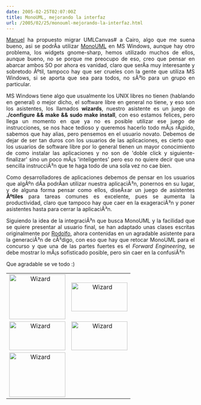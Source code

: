 ```yaml
---
date: 2005-02-25T02:07:00Z
title: MonoUML, mejorando la interfaz
url: /2005/02/25/monouml-mejorando-la-interfaz.html
---
```


<div style="clear:both;"></div>
<p align="justify"><a href="http://ceronman.blogspot.com">Manuel</a> ha propuesto migrar UMLCanvas# a Cairo, algo que me suena bueno, asi se podrÃ­a utilizar <a href="http://monouml.sf.net">MonoUML</a> en MS Windows, aunque hay otro problema, los widgets gnome-sharp, hemos utilizado muchos de ellos, aunque bueno, no se porque me preocupo de eso, creo que pensar en abarcar ambos SO por ahora es vanidad, claro que serÃ­a muy interesante y sobretodo Ãºtil, tampoco hay que ser crueles con la gente que utiliza MS Windows, si se aporta que sea para todos, no sÃ³lo para un grupo en particular.</p>
<p align="justify">MS Windows tiene algo que usualmente los UNIX libres no tienen (hablando en general) o mejor dicho, el software libre en general no tiene, y eso son los asistentes, los llamados <span style="font-weight:bold;">wizards</span>, nuestro asistente es un juego de <span style="font-weight:bold;">./configure && make && sudo make install</span>, con eso estamos felices, pero llega un momento en que ya no es posible utilizar ese juego de instrucciones, se nos hace tedioso y queremos hacerlo todo mÃ¡s rÃ¡pido, sabemos que hay alias, pero pensemos en el usuario novato. Debemos de dejar de ser tan duros con los usuarios de las aplicaciones, es cierto que los usuarios de software libre por lo general tienen un mayor conocimiento de como instalar las aplicaciones y no son de 'doble click y siguiente-finalizar' sino un poco mÃ¡s 'inteligentes'   pero eso no quiere decir que una sencilla instrucciÃ³n que te haga todo de una sola vez no cae bien.</p>
<p align="justify">Como desarrolladores de aplicaciones debemos de pensar en los usuarios que algÃºn dÃ­a podrÃ­an utilizar nuestra aplicaciÃ³n, ponernos en su lugar, y de alguna forma pensar como ellos, diseÃ±ar un juego de asistentes <span style="font-weight:bold;">Ãºtiles</span> para tareas comunes es excelente, pues se aumenta la productividad, claro que tampoco hay que caer en la exageraciÃ³n y poner asistentes hasta para cerrar la aplicaciÃ³n.</p>
<p align="justify">Siguiendo la idea de la integraciÃ³n que busca MonoUML y la facilidad que se quiere presentar al usuario final, se han adaptado unas clases escritas originalmente por <a href="http://rodolfocampero.blogspot.com">Rodolfo</a>, ahora contenidas en un agradable asistente para la generaciÃ³n de cÃ³digo, con eso que hay que retocar MonoUML para el concurso y que una de las partes fuertes es el <span style="font-style:italic;">Forward Engineering</span>, se debe mostrar lo mÃ¡s sofisticado posible, pero sin caer en la confusiÃ³n</p>
<p align="justify">Que agradable se ve todo :)</p>
<table align="center" width="50%" border="0" cellpadding="2" cellspacing="2">
<tbody>
<tr>
<td align="center"><a href="http://monouml.sourceforge.net/screenshots/codgen/0.png"><img border="0" width="150" height="120" alt="Wizard" src="http://monouml.sourceforge.net/screenshots/codgen/0.png"/></a></td>
<td align="center"><a href="http://monouml.sourceforge.net/screenshots/codgen/1.png"><img border="0" width="150" height="77" alt="Wizard" src="http://monouml.sourceforge.net/screenshots/codgen/1.png"/></a></td>
</tr>
<tr>
<td align="center"><a href="http://monouml.sourceforge.net/screenshots/codgen/2.png"><img border="0" width="150" height="77" alt="Wizard" src="http://monouml.sourceforge.net/screenshots/codgen/2.png"/></a></td>
<td align="center"><a href="http://monouml.sourceforge.net/screenshots/codgen/3.png"><img border="0" width="150" height="77" alt="Wizard" src="http://monouml.sourceforge.net/screenshots/codgen/3.png"/></a></td>
</tr>
<tr>
<td align="center"><a href="http://monouml.sourceforge.net/screenshots/codgen/4.png"><img border="0" width="150" height="119" alt="Wizard" src="http://monouml.sourceforge.net/screenshots/codgen/4.png"/></a></td>
<td>&nbsp;</td>
</tr>
</tbody>
</table>
<div style="clear:both; padding-bottom: 0.25em;"></div>
